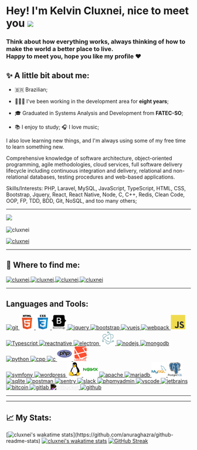 
# Hey! I'm Kelvin Cluxnei, nice to meet you <img src="https://raw.githubusercontent.com/MartinHeinz/MartinHeinz/master/wave.gif" height="21"> 

<h3 align="left">
    Think about how everything works, always thinking of how to make the world a better place to live.
    <br>
    Happy to meet you, hope you like my profile ❤
</h3>

## ✨ A little bit about me:
- 🇧🇷 Brazilian;
- 👩🏻‍💻 I've been working in the development area for **eight years**;
- 🎓 Graduated in Systems Analysis and Development from **FATEC-SO**;

- 📚 I enjoy to study; 🎧 I love music;

I also love learning new things, and I'm always using some of my free time to learn something new.

Comprehensive knowledge of software architecture, object-oriented programming, agile methodologies, cloud services, full software delivery lifecycle including continuous integration and delivery, relational and non-relational databases, testing procedures and web-based applications.

Skills/Interests: PHP, Laravel, MySQL, JavaScript, TypeScript, HTML, CSS, Bootstrap, Jquery, React, React Native, Node, C, C++, Redis, Clean Code, OOP, FP, TDD, BDD, Git, NoSQL, and too many others;

<hr>

<p><img src="https://cr-ss-service.azurewebsites.net/api/ScreenShot?widget=summary&username=cluxnei"></p>

<p align="left">
    <img src="https://komarev.com/ghpvc/?username=cluxnei&label=Profile%20views&color=0e75b6&style=flat" alt="cluxnei" />
</p>

<p align="left">
    <a href="https://github.com/ryo-ma/github-profile-trophy">
        <img src="https://github-profile-trophy.vercel.app/?username=cluxnei&theme=onedark" alt="cluxnei" />
    </a>
</p>

<hr>

## 🔎 Where to find me:
<p align="left">
    <a href="https://www.linkedin.com/in/kelvin-cluxnei/" target="blank">
        <img align="center" src="https://www.vectorlogo.zone/logos/linkedin/linkedin-icon.svg" alt="cluxnei" height="40" width="40" />
    </a>
    <a href="https://gitlab.com/kelvin.cluxnei1" target="blank">
        <img align="center" src="https://www.vectorlogo.zone/logos/gitlab/gitlab-icon.svg" alt="cluxnei" height="40" width="40" />
    </a>
    <a href="https://github.com/Cluxnei" target="_blank">
        <img align="center" src="https://www.vectorlogo.zone/logos/github/github-icon.svg" alt="cluxnei" width="40" height="40"/>
    </a>
    <a href="https://profile.codersrank.io/user/cluxnei" target="_blank">
        <img align="center" src="https://pbs.twimg.com/profile_images/1052147119442878464/8mUA-__p.jpg" alt="cluxnei" width="40" height="40"/>
    </a>
</p>

<hr>

## Languages and Tools:

<p align="left">
    <a href="https://git-scm.com/" target="_blank">
        <img src="https://www.vectorlogo.zone/logos/git-scm/git-scm-icon.svg" alt="git" width="40" height="40"/>
    </a>
    <a href="https://www.w3.org/html/" target="_blank">
        <img src="https://raw.githubusercontent.com/devicons/devicon/master/icons/html5/html5-original-wordmark.svg" alt="html5" width="40" height="40"/>
    </a>
    <a href="https://www.w3schools.com/css/" target="_blank">
        <img src="https://raw.githubusercontent.com/devicons/devicon/master/icons/css3/css3-original-wordmark.svg" alt="css3" width="40" height="40"/>
    </a>
    <a href="https://getbootstrap.com" target="_blank"> 
        <img src="https://raw.githubusercontent.com/devicons/devicon/master/icons/bootstrap/bootstrap-plain-wordmark.svg" alt="bootstrap" width="40" height="40"/> 
    </a>
    <a href="https://jquery.com/" target="_blank"> 
        <img src="https://www.vectorlogo.zone/logos/jquery/jquery-vertical.svg" alt="jquery" width="40" height="40"/> 
    </a>
    <a href="https://sass-lang.com/" target="_blank"> 
        <img src="https://www.vectorlogo.zone/logos/sass-lang/sass-lang-icon.svg" alt="bootstrap" width="40" height="40"/> 
    </a>
    <a href="https://vuejs.org/" target="_blank"> 
        <img src="https://www.vectorlogo.zone/logos/vuejs/vuejs-icon.svg" alt="vuejs" width="40" height="40"/> 
    </a>
    <a href="https://webpack.js.org/" target="_blank"> 
        <img src="https://www.vectorlogo.zone/logos/js_webpack/js_webpack-icon.svg" alt="webpack" width="40" height="40"/> 
    </a>
    <a href="https://developer.mozilla.org/en-US/docs/Web/JavaScript" target="_blank">
        <img src="https://raw.githubusercontent.com/devicons/devicon/master/icons/javascript/javascript-original.svg" alt="javascript" width="40" height="40"/>
    </a>
    <a href="https://www.typescriptlang.org/" target="_blank">
        <img src="https://www.vectorlogo.zone/logos/typescriptlang/typescriptlang-icon.svg" alt="Typescript" width="40" height="40"/>
    </a> 
    <a href="https://reactnative.dev/" target="_blank">
        <img src="https://reactnative.dev/img/header_logo.svg" alt="reactnative" width="40" height="40"/>
    </a>
    <a href="https://www.electronjs.org" target="_blank">
        <img src="https://www.vectorlogo.zone/logos/reactjs/reactjs-icon.svg" alt="electron" width="40" height="40"/>
    </a>
    <a href="https://reactjs.org/" target="_blank">
        <img src="https://raw.githubusercontent.com/devicons/devicon/master/icons/electron/electron-original.svg" alt="electron" width="40" height="40"/>
    </a>
    <a href="https://nodejs.org" target="_blank">
        <img src="https://www.vectorlogo.zone/logos/nodejs/nodejs-icon.svg" alt="nodejs" width="40" height="40"/>
    </a>
    <a href="https://www.mongodb.com/" target="_blank">
        <img src="https://www.vectorlogo.zone/logos/mongodb/mongodb-icon.svg" alt="mongodb" width="40" height="40"/>
    </a>
    <a href="https://www.vectorlogo.zone/logos/python/python-icon.svg" target="_blank">
        <img src="https://www.vectorlogo.zone/logos/python/python-icon.svg" alt="python" width="40" height="40"/>
    </a>
    <a href="https://isocpp.org/" target="_blank">
        <img src="https://isocpp.org/assets/images/cpp_logo.png" alt="cpp" width="40" height="40"/>
    </a>
    <a href="https://isocpp.org/" target="_blank">
        <img src="https://camo.githubusercontent.com/d3906162b383f428da6952e9da7cf1467cd4ffda1d90283c83b559272ec977dc/68747470733a2f2f63646e2e69636f6e73636f75742e636f6d2f69636f6e2f667265652f706e672d3531322f632d70726f6772616d6d696e672d3536393536342e706e67" alt="c" width="40" height="40"/>
    </a>
    <a href="https://www.php.net" target="_blank">
        <img src="https://raw.githubusercontent.com/devicons/devicon/master/icons/php/php-original.svg" alt="php" width="40" height="40"/>
    </a>
    <a href="https://laravel.com/" target="_blank">
        <img src="https://raw.githubusercontent.com/devicons/devicon/master/icons/laravel/laravel-plain-wordmark.svg" alt="laravel" width="40" height="40"/>
    </a> 
    <br>
    <a href="https://symfony.com" target="_blank">
        <img src="https://symfony.com/logos/symfony_black_03.svg" alt="symfony" width="40" height="40"/>
    </a>
    <a href="https://wordpress.org/" target="_blank">
        <img src="https://www.vectorlogo.zone/logos/wordpress/wordpress-icon.svg" alt="wordpress" width="40" height="40"/>
    </a>
    <a href="https://www.linux.org/" target="_blank">
        <img src="https://raw.githubusercontent.com/devicons/devicon/master/icons/linux/linux-original.svg" alt="linux" width="40" height="40"/>
    </a>
    <a href="https://www.nginx.com" target="_blank">
        <img src="https://raw.githubusercontent.com/devicons/devicon/master/icons/nginx/nginx-original.svg" alt="nginx" width="40" height="40"/>
    </a>
    <a href="https://www.vectorlogo.zone/logos/apache/apache-icon.svg" target="_blank">
        <img src="https://www.vectorlogo.zone/logos/apache/apache-icon.svg" alt="apache" width="40" height="40"/>
    </a>
    <a href="https://mariadb.org/" target="_blank">
        <img src="https://www.vectorlogo.zone/logos/mariadb/mariadb-icon.svg" alt="mariadb" width="40" height="40"/>
    </a>
    <a href="https://www.mysql.com/" target="_blank">
        <img src="https://raw.githubusercontent.com/devicons/devicon/master/icons/mysql/mysql-original-wordmark.svg" alt="mysql" width="40" height="40"/>
    </a>
    <a href="https://www.postgresql.org" target="_blank">
        <img src="https://raw.githubusercontent.com/devicons/devicon/master/icons/postgresql/postgresql-original-wordmark.svg" alt="postgresql" width="40" height="40"/>
    </a>
    <a href="https://www.vectorlogo.zone/logos/sqlite/sqlite-icon.svg" target="_blank">
        <img src="https://www.vectorlogo.zone/logos/sqlite/sqlite-icon.svg" alt="sqlite" width="40" height="40"/>
    </a>
    <a href="https://postman.com" target="_blank">
        <img src="https://www.vectorlogo.zone/logos/getpostman/getpostman-icon.svg" alt="postman" width="40" height="40"/>
    </a>
    <a href="https://sentry.io/welcome/" target="_blank">
        <img src="https://www.vectorlogo.zone/logos/sentryio/sentryio-icon.svg" alt="sentry" width="40" height="40"/>
    </a>
    <a href="https://slack.com/" target="_blank">
        <img src="https://www.vectorlogo.zone/logos/slack/slack-icon.svg" alt="slack" width="40" height="40"/>
    </a>
    <a href="https://www.vectorlogo.zone/logos/phpmyadmin/phpmyadmin-icon.svg" target="_blank">
        <img src="https://www.vectorlogo.zone/logos/phpmyadmin/phpmyadmin-icon.svg" alt="phpmyadmin" width="40" height="40"/>
    </a>
    <a href="https://code.visualstudio.com/" target="_blank">
        <img src="https://www.vectorlogo.zone/logos/visualstudio_code/visualstudio_code-icon.svg" alt="vscode" width="40" height="40"/>
    </a>
    <a href="https://www.jetbrains.com" target="_blank">
        <img src="https://www.vectorlogo.zone/logos/jetbrains/jetbrains-icon.svg" alt="jetbrains" width="40" height="40"/>
    </a>
    <a href="https://bitcoin.org/en/" target="_blank">
        <img src="https://www.vectorlogo.zone/logos/bitcoin/bitcoin-icon.svg" alt="bitcoin" width="40" height="40"/>
    </a>
    <a href="https://gitlab.com/" target="_blank">
        <img src="https://www.vectorlogo.zone/logos/gitlab/gitlab-icon.svg" alt="gitlab" width="40" height="40"/>
    </a>
    <a href="https://bitbucket.org/" target="_blank">
        <img src="https://upload.vectorlogo.zone/logos/bitbucket/images/11915f2e-3287-46b6-a81d-0daad8160e11.svg" alt="bitbucket" style="filter: invert(1);" width="40" height="40"/>
    </a>
    <a href="https://github.com/" target="_blank">
        <img src="https://www.vectorlogo.zone/logos/github/github-icon.svg" alt="github" width="40" height="40"/>
    </a>
</p>

<hr>

<hr>

## 📈 My Stats:

[![cluxnei's wakatime stats](https://github-readme-stats.vercel.app/api?username=cluxnei&show_icons=true&theme=bear&include_all_commits=true&count_private=true&line_height=34&&hide=issues,contribs")](https://github.com/anuraghazra/github-readme-stats)
[![cluxnei's wakatime stats](https://github-readme-stats.vercel.app/api/top-langs/?username=cluxnei&layout=compact&langs_count=10&theme=bear)](https://github.com/anuraghazra/github-readme-stats)
[![GitHub Streak](https://github-readme-streak-stats.herokuapp.com?user=Cluxnei&theme=dark)](https://git.io/streak-stats)
